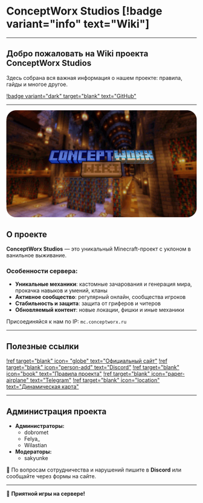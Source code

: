 ﻿---
label: "Домашняя страница"
icon: home
---

# ConceptWorx Studios [!badge variant="info" text="Wiki"]

---

## Добро пожаловать на Wiki проекта ConceptWorx Studios

Здесь собрана вся важная информация о нашем проекте: правила, гайды и многое другое.

[!badge variant="dark" target="blank" text="GitHub"](https://github.com/ddimavo/ConceptWorx.Wiki)

---

![Добро пожаловать на Wiki проекта ConceptWorx Studios](static/system/wikipage.png)

## О проекте

**ConceptWorx Studios** — это уникальный Minecraft-проект с уклоном в ванильное выживание.

### Особенности сервера:
- **Уникальные механики**: кастомные зачарования и генерация мира, прокачка навыков и умений, кланы
- **Активное сообщество**: регулярный онлайн, сообщества игроков
- **Стабильность и защита**: защита от гриферов и читеров
- **Обновляемый контент**: новые локации, фишки и иные механики

Присоединяйся к нам по IP: `mc.conceptworx.ru`

---

## Полезные ссылки

[!ref target="blank" icon= "globe" text="Официальный сайт"](https://conceptworx.ru/)
[!ref target="blank" icon="person-add" text="Discord"](https://discord.gg/9ShFHWp28G)
[!ref target="blank" icon="book" text="Правила проекта"](https://conceptworx.ru/rules/)
[!ref target="blank" icon="paper-airplane" text="Telegram"](https://t.me/CWS_chat)
[!ref target="blank" icon="location" text="Динамическая карта"](https://conceptworx.ru/map/)

---

## Администрация проекта

- **Администраторы:**
  - dobromet
  - Felya_
  - Wilastian
- **Модераторы:**
  - sakyunke

📨 По вопросам сотрудничества и нарушений пишите в **Discord** или сообщайте через формы на сайте.

---

🚀 **Приятной игры на сервере!**  

